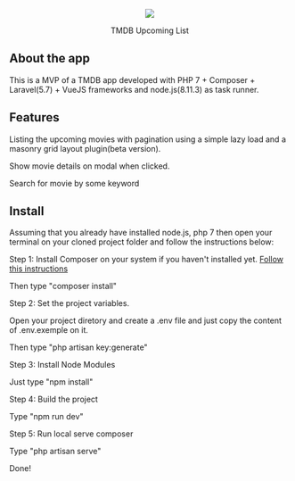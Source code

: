 <p align="center"><img src="https://kobe.io/wp-content/uploads/2018/07/favicon-1.png"></p>

<p align="center">TMDB Upcoming List</p>

## About the app

This is a MVP of a TMDB app developed with PHP 7 + Composer + Laravel(5.7) + VueJS frameworks and node.js(8.11.3) as task runner.

## Features

Listing the upcoming movies with pagination using a simple lazy load and a masonry grid layout plugin(beta version).

Show movie details on modal when clicked.

Search for movie by some keyword

## Install

Assuming that you already have installed node.js, php 7 then open your terminal on your cloned project folder and follow the instructions below:

Step 1: Install Composer on your system if you haven't installed yet.
<a href="https://getcomposer.org/doc/00-intro.md#installation-linux-unix-macos" target="_blank" > Follow this instructions</a>

Then type "composer install"

Step 2: Set the project variables.

Open your project diretory and create a .env file and just copy the content of .env.exemple on it.

Then type "php artisan key:generate"

Step 3: Install Node Modules 

Just type "npm install"

Step 4: Build the project

Type "npm run dev"

Step 5: Run local serve composer

Type "php artisan serve"

Done!

